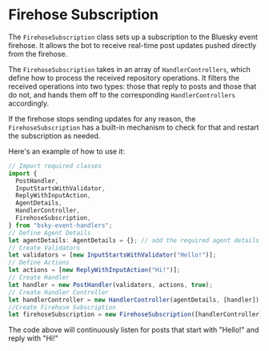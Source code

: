 # Firehose Subscription

The `FirehoseSubscription` class sets up a subscription to the Bluesky event firehose. It allows the bot to receive real-time post updates pushed directly from the firehose.

The `FirehoseSubscription` takes in an array of `HandlerControllers`, which define how to process the received repository operations. It filters the received operations into two types: those that reply to posts and those that do not, and hands them off to the corresponding `HandlerControllers` accordingly.

If the firehose stops sending updates for any reason, the `FirehoseSubscription` has a built-in mechanism to check for that and restart the subscription as needed.

Here's an example of how to use it:

```typescript
// Import required classes
import {
  PostHandler,
  InputStartsWithValidator,
  ReplyWithInputAction,
  AgentDetails,
  HandlerController,
  FirehoseSubscription,
} from "bsky-event-handlers";
// Define Agent Details
let agentDetails: AgentDetails = {}; // add the required agent details here
// Create Validators
let validators = [new InputStartsWithValidator("Hello!")];
// Define Actions
let actions = [new ReplyWithInputAction("Hi!")];
// Create Handler
let handler = new PostHandler(validators, actions, true);
// Create Handler Controller
let handlerController = new HandlerController(agentDetails, [handler]);
//Create Firehose Subscription
let firehoseSubscription = new FirehoseSubscription([handlerController], 150);
```

The code above will continuously listen for posts that start with "Hello!" and reply with "Hi!"
